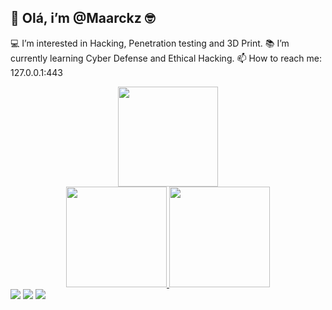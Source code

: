## 👋 Olá, i’m @Maarckz 🤓

💻 I’m interested in Hacking, Penetration testing and 3D Print.
📚 I’m currently learning Cyber Defense and Ethical Hacking.
📫 How to reach me: 127.0.0.1:443


<div align="center">
  <img height="160em" src="https://github.com/maarckz/output/github-contribution-grid-snake.svg"/>
</div>


<div align="center">
  <a href="https://github.com/maarckz">
  <img height="161em" src="https://github-readme-stats.vercel.app/api?username=maarckz&show_icons=true&theme=dark&include_all_commits=true&count_private=true"/>
  <img height="161em" src="https://github-readme-stats.vercel.app/api/top-langs/?username=maarckz&layout=compact&langs_count=7&theme=dark"/>
  
 
</div>

  
  <div> 
  <a href="https://instagram.com/maarckz" target="_blank"><img src="https://img.shields.io/badge/-Instagram-%23E4405F?style=for-the-badge&logo=instagram&logoColor=white" target="_blank"></a>    
 <a href="https://discord.gg/" target="_blank"><img src="https://img.shields.io/badge/Discord-7289DA?style=for-the-badge&logo=discord&logoColor=white" target="_blank"></a>     
   <a href="https://www.linkedin.com/in/" target="_blank"><img src="https://img.shields.io/badge/-LinkedIn-%230077B5?style=for-the-badge&logo=linkedin&logoColor=white" target="_blank"></a> 
  </div>

